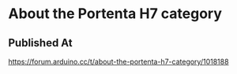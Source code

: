 # About the Portenta H7 category

## Published At

https://forum.arduino.cc/t/about-the-portenta-h7-category/1018188
